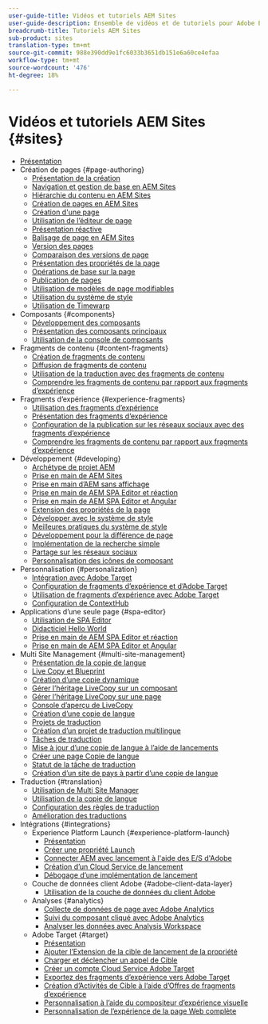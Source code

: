 ```yaml
---
user-guide-title: Vidéos et tutoriels AEM Sites
user-guide-description: Ensemble de vidéos et de tutoriels pour Adobe Experience Manager Sites.
breadcrumb-title: Tutoriels AEM Sites
sub-product: sites
translation-type: tm+mt
source-git-commit: 988e390dd9e1fc6033b3651db151e6a60ce4efaa
workflow-type: tm+mt
source-wordcount: '476'
ht-degree: 18%

---
```



# Vidéos et tutoriels AEM Sites {#sites}

+ [Présentation](overview.md)
+ Création de pages {#page-authoring}
   + [Présentation de la création](page-authoring/aem-sites-authoring-overview.md)
   + [Navigation et gestion de base en AEM Sites](page-authoring/basic-handling-sites-feature-video-use.md)
   + [Hiérarchie du contenu en AEM Sites](page-authoring/content-hierarchy-feature-video-use.md)
   + [Création de pages en AEM Sites](page-authoring/page-authoring-overview-feature-video-use.md)
   + [Création d&#39;une page](page-authoring/creating-page-feature-video-use.md)
   + [Utilisation de l’éditeur de page](page-authoring/page-editor-feature-video-use.md)
   + [Présentation réactive](page-authoring/responsive-layout-feature-video-understand.md)
   + [Balisage de page en AEM Sites](page-authoring/page-tagging-feature-video-use.md)
   + [Version des pages](page-authoring/page-versioning-feature-video-use.md)
   + [Comparaison des versions de page](page-authoring/page-diff-feature-video-use.md)
   + [Présentation des propriétés de la page](page-authoring/page-properties-feature-video-understand.md)
   + [Opérations de base sur la page](page-authoring/page-operations-feature-video-use.md)
   + [Publication de pages](page-authoring/publication-management-feature-video-use.md)
   + [Utilisation de modèles de page modifiables](page-authoring/template-editor-feature-video-use.md)
   + [Utilisation du système de style](page-authoring/style-system-feature-video-use.md)
   + [Utilisation de Timewarp](page-authoring/timewarp-feature-video-use.md)
+ Composants {#components}
   + [Développement des composants](components/component-development.md)
   + [Présentation des composants principaux](components/core-components-feature-video-understand.md)
   + [Utilisation de la console de composants](components/components-console-feature-video-use.md)
+ Fragments de contenu {#content-fragments}
   + [Création de fragments de contenu](content-fragments/content-fragments-feature-video-use.md)
   + [Diffusion de fragments de contenu](content-fragments/content-fragments-delivery-feature-video-use.md)
   + [Utilisation de la traduction avec des fragments de contenu](content-fragments/content-fragments-translation-feature-video-use.md)
   + [Comprendre les fragments de contenu par rapport aux fragments d’expérience](content-fragments/understand-content-fragments-and-experience-fragments.md)
+ Fragments d’expérience {#experience-fragments}
   + [Utilisation des fragments d’expérience](experience-fragments/experience-fragments-feature-video-use.md)
   + [Présentation des fragments d’expérience](experience-fragments/experience-fragments-feature-video-understand.md)
   + [Configuration de la publication sur les réseaux sociaux avec des fragments d’expérience](experience-fragments/experience-fragments-social-technical-video-setup.md)
   + [Comprendre les fragments de contenu par rapport aux fragments d’expérience](https://docs.adobe.com/content/help/en/experience-manager-learn/sites/content-fragments/understand-content-fragments-and-experience-fragments.html)
+ Développement {#developing}
   + [Archétype de projet AEM](developing/aem-project-archetype.md)
   + [Prise en main de AEM Sites](https://docs.adobe.com/content/help/fr-FR/experience-manager-learn/getting-started-wknd-tutorial-develop/overview.html)
   + [Prise en main d’AEM sans affichage](https://docs.adobe.com/content/help/en/experience-manager-learn/getting-started-with-aem-headless/overview.html)
   + [Prise en main de AEM SPA Editor et réaction](https://docs.adobe.com/content/help/en/experience-manager-learn/spa-react-tutorial/overview.html)
   + [Prise en main de AEM SPA Editor et Angular](https://docs.adobe.com/content/help/en/experience-manager-learn/spa-angular-tutorial/overview.html)
   + [Extension des propriétés de la page](developing/page-properties-technical-video-develop.md)
   + [Développer avec le système de style](developing/style-system-technical-video-understand.md)
   + [Meilleures pratiques du système de style](developing/style-organization-style-system-understand-article.md)
   + [Développement pour la différence de page](developing/page-diff-technical-video-develop.md)
   + [Implémentation de la recherche simple](developing/search-tutorial-develop.md)
   + [Partage sur les réseaux sociaux](developing/social-media-sharing-technical-video-use.md)
   + [Personnalisation des icônes de composant](developing/component-icons-technical-video-develop.md)
+ Personnalisation  {#personalization}
   + [Intégration avec Adobe Target](https://helpx.adobe.com/marketing-cloud/how-to/aem-target.html)
   + [Configuration de fragments d’expérience et d’Adobe Target](personalization/experience-fragment-target-technical-video-setup.md)
   + [Utilisation de fragments d’expérience avec Adobe Target](personalization/experience-fragment-target-offer-feature-video-use.md)
   + [Configuration de ContextHub](personalization/context-hub-technical-video-setup.md)
+ Applications d’une seule page {#spa-editor}
   + [Utilisation de SPA Editor](spa-editor/spa-editor-framework-feature-video-use.md)
   + [Didacticiel Hello World](spa-editor/spa-editor-helloworld-tutorial-use.md)
   + [Prise en main de AEM SPA Editor et réaction](https://docs.adobe.com/content/help/en/experience-manager-learn/spa-react-tutorial/overview.html)
   + [Prise en main de AEM SPA Editor et Angular](https://docs.adobe.com/content/help/en/experience-manager-learn/spa-angular-tutorial/overview.html)
+ Multi Site Management {#multi-site-management}
   + [Présentation de la copie de langue](./multi-site-management/language-copy-overview.md)
   + [Live Copy et Blueprint](./multi-site-management/live-copy-and-blueprint.md)
   + [Création d’une copie dynamique](./multi-site-management/create-live-copy.md)
   + [Gérer l’héritage LiveCopy sur un composant](./multi-site-management/manage-component-inheritance-live-copy.md)
   + [Gérer l’héritage LiveCopy sur une page](./multi-site-management/manage-page-inheritance-live-copy.md)
   + [Console d’aperçu de LiveCopy](./multi-site-management/live-copy-overview-console.md)
   + [Création d’une copie de langue](./multi-site-management/create-language-copy.md)
   + [Projets de traduction](./multi-site-management/manage-translation-projects.md)
   + [Création d’un projet de traduction multilingue](./multi-site-management/create-multinational-translational-project.md)
   + [Tâches de traduction](./multi-site-management/create-translation-job.md)
   + [Mise à jour d’une copie de langue à l’aide de lancements](./multi-site-management/updating-language-copy.md)
   + [Créer une page Copie de langue](./multi-site-management/create-new-page-language-copy.md)
   + [Statut de la tâche de traduction](./multi-site-management/translation-job-status.md)
   + [Création d’un site de pays à partir d’une copie de langue](./multi-site-management/create-new-site.md)
+ Traduction {#translation}
   + [Utilisation de Multi Site Manager](translation/multi-site-manager-feature-video-use.md)
   + [Utilisation de la copie de langue](translation/language-copy-feature-video-use.md)
   + [Configuration des règles de traduction](translation/translation-rules-editor-technical-video-setup.md)
   + [Amélioration des traductions](translation/translation-enhancements-feature-video-use.md)
+ Intégrations {#integrations}
   + Experience Platform Launch {#experience-platform-launch}
      + [Présentation](integrations/experience-platform-launch/overview.md)
      + [Créer une propriété Launch](integrations/experience-platform-launch/create-launch-property.md)
      + [Connecter AEM avec lancement à l&#39;aide des E/S d&#39;Adobe](integrations/experience-platform-launch/connect-aem-launch-adobe-io.md)
      + [Création d’un Cloud Service de lancement](integrations/experience-platform-launch/create-launch-cloud-service.md)
      + [Débogage d’une implémentation de lancement](integrations/experience-platform-launch/debug-launch-implementation.md)
   + Couche de données client Adobe {#adobe-client-data-layer}
      + [Utilisation de la couche de données du client Adobe](integrations/adobe-client-data-layer/data-layer-overview.md)
   + Analyses {#analytics}
      + [Collecte de données de page avec Adobe Analytics](integrations/analytics/collect-data-analytics.md)
      + [Suivi du composant cliqué avec Adobe Analytics](integrations/analytics/track-clicked-component.md)
      + [Analyser les données avec Analysis Workspace](integrations/analytics/create-analytics-workspace.md)
   + Adobe Target {#target}
      + [Présentation](integrations/adobe-target/overview.md)
      + [Ajouter l’Extension de la cible de lancement de la propriété](integrations/adobe-target/add-target-launch-extension.md)
      + [Charger et déclencher un appel de Cible](integrations/adobe-target/load-and-fire-target.md)
      + [Créer un compte Cloud Service Adobe Target](integrations/adobe-target/setup-aem-target-cloud-service.md)
      + [Exportez des fragments d’expérience vers Adobe Target](integrations/adobe-target/export-experience-fragment-target.md)
      + [Création d’Activités de Cible à l’aide d’Offres de fragments d’expérience](integrations/adobe-target/create-target-activity.md)
      + [Personnalisation à l’aide du compositeur d’expérience visuelle](integrations/adobe-target/personalization-using-vec.md)
      + [Personnalisation de l’expérience de la page Web complète](integrations/adobe-target/personalization-web-page.md)
